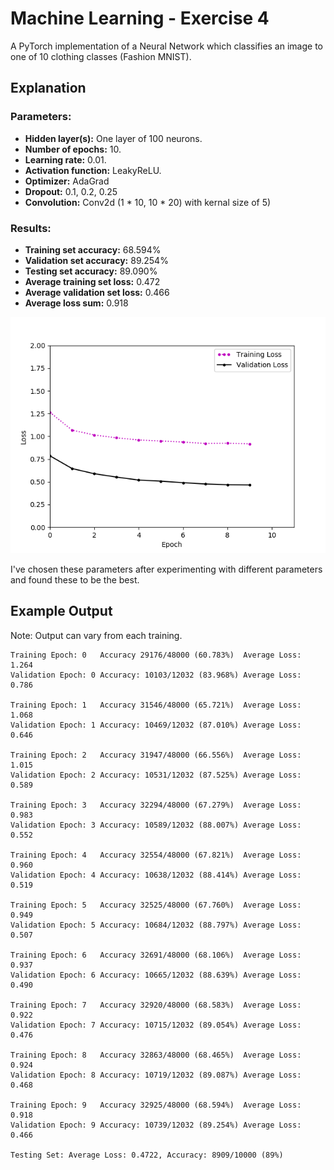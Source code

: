 # Machine Learning - Exercise 4
A PyTorch implementation of a Neural Network which classifies an image to one of 10 clothing classes (Fashion MNIST).

## Explanation

### Parameters:

* **Hidden layer(s):** One layer of 100 neurons.
* **Number of epochs:** 10.
* **Learning rate:** 0.01.
* **Activation function:** LeakyReLU.
* **Optimizer:** AdaGrad
* **Dropout:** 0.1, 0.2, 0.25
* **Convolution:** Conv2d (1 * 10, 10 * 20) with kernal size of 5)

### Results:
* **Training set accuracy:** 68.594%
* **Validation set accuracy:** 89.254%
* **Testing set accuracy:** 89.090%
* **Average training set loss:** 0.472
* **Average validation set loss:** 0.466
* **Average loss sum:** 0.918

![graph](https://github.com/aedeny/machine_learning-ex4/blob/master/Training_Loss_vs._Validation_Loss.png?raw=true)


I've chosen these parameters after experimenting with different parameters and found these to be the best.

## Example Output  
Note: Output can vary from each training.
```
Training Epoch: 0	Accuracy 29176/48000 (60.783%)	Average Loss: 1.264
Validation Epoch: 0	Accuracy: 10103/12032 (83.968%)	Average Loss: 0.786

Training Epoch: 1	Accuracy 31546/48000 (65.721%)	Average Loss: 1.068
Validation Epoch: 1	Accuracy: 10469/12032 (87.010%)	Average Loss: 0.646

Training Epoch: 2	Accuracy 31947/48000 (66.556%)	Average Loss: 1.015
Validation Epoch: 2	Accuracy: 10531/12032 (87.525%)	Average Loss: 0.589

Training Epoch: 3	Accuracy 32294/48000 (67.279%)	Average Loss: 0.983
Validation Epoch: 3	Accuracy: 10589/12032 (88.007%)	Average Loss: 0.552

Training Epoch: 4	Accuracy 32554/48000 (67.821%)	Average Loss: 0.960
Validation Epoch: 4	Accuracy: 10638/12032 (88.414%)	Average Loss: 0.519

Training Epoch: 5	Accuracy 32525/48000 (67.760%)	Average Loss: 0.949
Validation Epoch: 5	Accuracy: 10684/12032 (88.797%)	Average Loss: 0.507

Training Epoch: 6	Accuracy 32691/48000 (68.106%)	Average Loss: 0.937
Validation Epoch: 6	Accuracy: 10665/12032 (88.639%)	Average Loss: 0.490

Training Epoch: 7	Accuracy 32920/48000 (68.583%)	Average Loss: 0.922
Validation Epoch: 7	Accuracy: 10715/12032 (89.054%)	Average Loss: 0.476

Training Epoch: 8	Accuracy 32863/48000 (68.465%)	Average Loss: 0.924
Validation Epoch: 8	Accuracy: 10719/12032 (89.087%)	Average Loss: 0.468

Training Epoch: 9	Accuracy 32925/48000 (68.594%)	Average Loss: 0.918
Validation Epoch: 9	Accuracy: 10739/12032 (89.254%)	Average Loss: 0.466

Testing Set: Average Loss: 0.4722, Accuracy: 8909/10000 (89%)
```